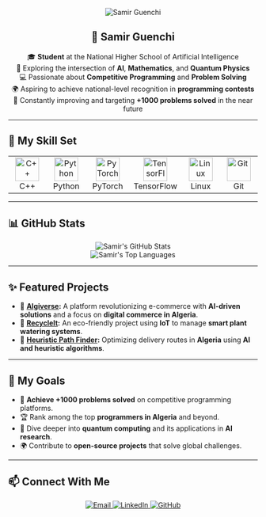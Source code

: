 <div align="center">
  
  ![Samir Guenchi](https://readme-typing-svg.demolab.com/?lines=Welcome+to+Samir's+World!;Aspiring+AI+Researcher+and+Mathematician;Quantum+Physics+Enthusiast;Competitive+Programmer;Always+Learning,+Always+Evolving!&center=true&width=1000&height=80&font=Fira%20Code&color=64FFDA)

  ## 🚀 **Samir Guenchi**
  🎓 **Student** at the National Higher School of Artificial Intelligence  
  🔬 Exploring the intersection of **AI**, **Mathematics**, and **Quantum Physics**  
  💻 Passionate about **Competitive Programming** and **Problem Solving**  
  🌍 Aspiring to achieve national-level recognition in **programming contests**  
  🧠 Constantly improving and targeting **+1000 problems solved** in the near future

</div>

---

## 🧩 **My Skill Set**

<table align="center">
  <tr>
    <td align="center" width="96">
      <img src="https://skillicons.dev/icons?i=cpp" width="48" height="48" alt="C++" />
      <br>C++
    </td>
    <td align="center" width="96">
      <img src="https://skillicons.dev/icons?i=python" width="48" height="48" alt="Python" />
      <br>Python
    </td>
    <td align="center" width="96">
      <img src="https://skillicons.dev/icons?i=pytorch" width="48" height="48" alt="PyTorch" />
      <br>PyTorch
    </td>
    <td align="center" width="96">
      <img src="https://skillicons.dev/icons?i=tensorflow" width="48" height="48" alt="TensorFlow" />
      <br>TensorFlow
    </td>
    <td align="center" width="96">
      <img src="https://skillicons.dev/icons?i=linux" width="48" height="48" alt="Linux" />
      <br>Linux
    </td>
    <td align="center" width="96">
      <img src="https://skillicons.dev/icons?i=git" width="48" height="48" alt="Git" />
      <br>Git
    </td>
  </tr>
</table>

---

## 📊 **GitHub Stats**

<div align="center">
  <img src="https://github-readme-stats.vercel.app/api?username=samir2022y&theme=radical&show_icons=true" alt="Samir's GitHub Stats" />
  <br>
  <img src="https://github-readme-stats.vercel.app/api/top-langs/?username=samir2022y&theme=radical&layout=compact" alt="Samir's Top Languages" />
</div>

---

## ✨ **Featured Projects**

- 🔭 **[Algiverse](https://github.com/samir2022y/algiverse):** A platform revolutionizing e-commerce with **AI-driven solutions** and a focus on **digital commerce in Algeria**.
- 🌱 **[RecycleIt](https://github.com/samir2022y/recycleit):** An eco-friendly project using **IoT** to manage **smart plant watering systems**.
- 🧠 **[Heuristic Path Finder](https://github.com/samir2022y/heuristic-pathfinder):** Optimizing delivery routes in **Algeria** using **AI and heuristic algorithms**.

---

## 🌌 **My Goals**
- 🎯 **Achieve +1000 problems solved** on competitive programming platforms.  
- 🏆 Rank among the top **programmers in Algeria** and beyond.  
- 📘 Dive deeper into **quantum computing** and its applications in **AI research**.  
- 🌍 Contribute to **open-source projects** that solve global challenges.  

---

## 📫 **Connect With Me**

<div align="center">
  <a href="mailto:samir.guenchi@ensia.edu.dz" target="_blank">
    <img src="https://img.shields.io/badge/-Email-red?style=for-the-badge&logo=gmail&logoColor=white" alt="Email">
  </a>
  <a href="https://linkedin.com/in/your-linkedin" target="_blank">
    <img src="https://img.shields.io/badge/-LinkedIn-blue?style=for-the-badge&logo=linkedin&logoColor=white" alt="LinkedIn">
  </a>
  <a href="https://github.com/samir2022y" target="_blank">
    <img src="https://img.shields.io/badge/-GitHub-black?style=for-the-badge&logo=github&logoColor=white" alt="GitHub">
  </a>
</div>
